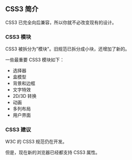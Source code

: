 <!--
 * @Author: WangJiaFeng
 * @Date: 2022-02-16 17:41:34
 * @LastEditTime: 2022-02-16 18:00:22
 * @Description: file content
 * @FilePath: \Blog\docs\static\CSS3\briefIntroduction.md
-->

## CSS3 简介


CSS3 已完全向后兼容，所以你就不必改变现有的设计。

### CSS3 模块

CSS3 被拆分为"模块"。旧规范已拆分成小块，还增加了新的。

一些最重要 CSS3 模块如下：

-   选择器
-   盒模型
-   背景和边框
-   文字特效
-   2D/3D 转换
-   动画
-   多列布局
-   用户界面

### CSS3 建议

W3C 的 CSS3 规范仍在开发。

但是，现在新的浏览器已经都支持 CSS3 属性。
